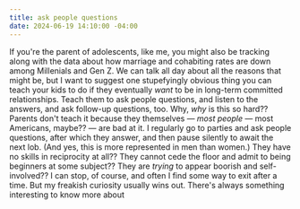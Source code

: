```yaml
---
title: ask people questions
date: 2024-06-19 14:10:00 -04:00
---
```


If you're the parent of adolescents, like me, you might also be tracking along with the data about how marriage and cohabiting rates are down among Millenials and Gen Z. We can talk all day about all the reasons that might be, but I want to suggest one stupefyingly obvious thing you can teach your kids to do if they eventually *want* to be in long-term committed relationships. Teach them to ask people questions, and listen to the answers, and ask follow-up questions, too. Why, *why* is this so hard?? Parents don't teach it because they themselves — *most people* — most Americans, maybe?? — are bad at it. I regularly go to parties and ask people questions, after which they answer, and then pause silently to await the next lob. (And yes, this is more represented in men than women.) They have no skills in reciprocity at all?? They cannot cede the floor and admit to being beginners at some subject?? They are *trying* to appear boorish and self-involved?? I can stop, of course, and often I find some way to exit after a time. But my freakish curiosity usually wins out. There's always something interesting to know more about 